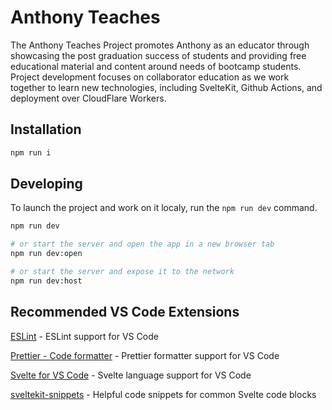 # Anthony Teaches

The Anthony Teaches Project promotes Anthony as an educator through showcasing the post graduation success of students and providing free educational material and content around needs of bootcamp students. Project development focuses on collaborator education as we work together to learn new technologies, including SvelteKit, Github Actions, and deployment over CloudFlare Workers.

## Installation

```bash
npm run i
```

## Developing

To launch the project and work on it localy, run the `npm run dev` command.

```bash
npm run dev

# or start the server and open the app in a new browser tab
npm run dev:open

# or start the server and expose it to the network
npm run dev:host
```

## Recommended VS Code Extensions

[ESLint](https://marketplace.visualstudio.com/items?itemName=dbaeumer.vscode-eslint) - ESLint support for VS Code

[Prettier - Code formatter](https://marketplace.visualstudio.com/items?itemName=esbenp.prettier-vscode) - Prettier formatter support for VS Code

[Svelte for VS Code](https://marketplace.visualstudio.com/items?itemName=svelte.svelte-vscode) - Svelte language support for VS Code

[sveltekit-snippets](https://marketplace.visualstudio.com/items?itemName=stordahl.sveltekit-snippets) - Helpful code snippets for common Svelte code blocks